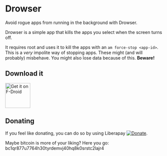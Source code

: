 # Drowser

Avoid rogue apps from running in the background with Drowser.

Drowser is a simple app that kills the apps you select when the screen turns off.

It requires root and uses it to kill the apps with an `am force-stop <app-id>`. This is a *very* impolite way of stopping apps. These might (and will probably) misbehave. You might also lose data because of this. **Beware!**

## Download it

[<img src="https://f-droid.org/badge/get-it-on.png"
      alt="Get it on F-Droid"
      height="80">](https://f-droid.org/app/com.jarsilio.android.drowser)

## Donating

If you feel like donating, you can do so by using Liberapay [![Donate](https://liberapay.com/assets/widgets/donate.svg)](https://liberapay.com/juanitobananas/).

Maybe bitcoin is more of your liking? Here you go: bc1qr877u7764h30tyrdemvj40hq8k0srstc2lajr4
